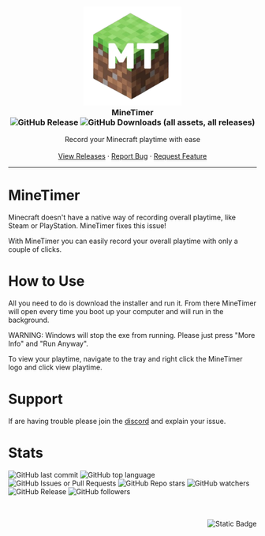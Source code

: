 <!-- Project Logo -->
<h3 align="center">
<a href="/" style="text-decoration: none">
  <img src='https://github.com/Goofert42/MineTimer/blob/main/MineTimer-Icon-GitHub.png' width=200px>
  <br/ >
  MineTimer
  <br />
  <img alt="GitHub Release" src="https://img.shields.io/github/v/release/Goofert42/MineTimer" href="./releases/tag/v1.1">
  <img alt="GitHub Downloads (all assets, all releases)" src="https://img.shields.io/github/downloads/Goofert42/MineTimer/total">
</a></h3>

<p align="center">
    Record your Minecraft playtime with ease
    <br />
    <br />
    <a href="https://github.com/Goofert42/MineTimer/releases">View Releases</a>
    ·
    <a href="https://github.com/Goofert42/MineTimer/issues">Report Bug</a>
    ·
    <a href="https://github.com/Goofert42/MineTimer/issues">Request Feature</a>
    <br />
    
  </p>
</p>

-----
# MineTimer
Minecraft doesn't have a native way of recording overall playtime, like Steam or PlayStation. MineTimer fixes this issue! 

With MineTimer you can easily record your overall playtime with only a couple of clicks.

# How to Use
All you need to do is download the installer and run it. From there MineTimer will open every time you boot up your computer and will run in the background.

WARNING: Windows will stop the exe from running. Please just press "More Info" and "Run Anyway".

To view your playtime, navigate to the tray and right click the MineTimer logo and click view playtime.

# Support
If are having trouble please join the [discord](https://discord.gg/u3NDJycP5v) and explain your issue.

# Stats
![GitHub last commit](https://img.shields.io/github/last-commit/Goofert42/MineTimer) ![GitHub top language](https://img.shields.io/github/languages/top/Goofert42/MineTimer) ![GitHub Issues or Pull Requests](https://img.shields.io/github/issues/Goofert42/MineTimer) ![GitHub Repo stars](https://img.shields.io/github/stars/Goofert42/MineTimer) ![GitHub watchers](https://img.shields.io/github/watchers/Goofert42/MineTimer) ![GitHub Release](https://img.shields.io/github/v/release/Goofert42/MineTimer) ![GitHub followers](https://img.shields.io/github/followers/Goofert42)

<div align="right">
  <br />
  <br />
  <img alt="Static Badge" src="https://img.shields.io/badge/Made_by-Goofert42-blue">
</div>
